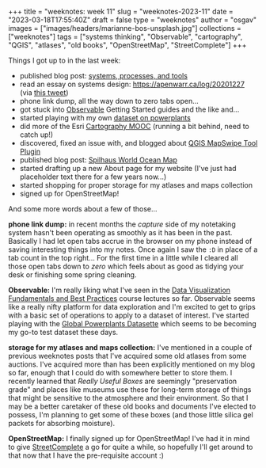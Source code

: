
+++
title = "weeknotes: week 11"
slug = "weeknotes-2023-11"
date = "2023-03-18T17:55:40Z"
draft = false
type = "weeknotes"
author = "osgav"
images = ["images/headers/marianne-bos-unsplash.jpg"]
collections = ["weeknotes"]
tags = ["systems thinking", "Observable", "cartography", "QGIS", "atlases", "old books", "OpenStreetMap", "StreetComplete"]
+++

Things I got up to in the last week:

- published blog post: [systems, processes, and tools](/blog/systems-processes-tools.html)
- read an essay on systems design: https://apenwarr.ca/log/20201227 (via [this tweet](https://nitter.net/mipsytipsy/status/1633627882840035331))
- phone link dump, all the way down to zero tabs open...
- got stuck into [Observable](https://observablehq.com/) Getting Started guides and the like and...
- started playing with my own [dataset on powerplants](https://observablehq.com/d/cf412b0e164ebdd5)
- did more of the Esri [Cartography MOOC](https://www.esri.com/training/catalog/596e584bb826875993ba4ebf/cartography/) (running a bit behind, need to catch up!)
- discovered, fixed an issue with, and blogged about [QGIS MapSwipe Tool Plugin](/blog/qgis-plugin-mapswipe-tool.html)
- published blog post: [Spilhaus World Ocean Map](/blog/spilhaus-world-ocean-map.html)
- started drafting up a new About page for my website (I've just had placeholder text there for a few years now...)
- started shopping for proper storage for my atlases and maps collection
- signed up for OpenStreetMap!

And some more words about a few of those...

<!--more-->

**phone link dump:** in recent months the *capture* side of my notetaking system hasn't been operating as smoothly as it has been in the past. Basically I had let open tabs accrue in the browser on my phone instead of saving interesting things into my notes. Once again I saw the `:D` in place of a tab count in the top right... For the first time in a little while I cleared all those open tabs down to *zero* which feels about as good as tidying your desk or finishing some spring cleaning. 

**Observable:** I'm really liking what I've seen in the [Data Visualization Fundamentals and Best Practices](https://observablehq.com/@observablehq/datavizcourse) course lectures so far. Observable seems like a really nifty platform for data exploration and I'm excited to get to grips with a basic set of operations to apply to a dataset of interest. I've started playing with the [Global Powerplants Datasette](https://global-power-plants.datasettes.com/global-power-plants/global-power-plants) which seems to be becoming my go-to test dataset these days.

**storage for my atlases and maps collection:** I've mentioned in a couple of previous weeknotes posts that I've acquired some old atlases from some auctions. I've acquired more than has been explicitly mentioned on my blog so far, enough that I could do with somewhere better to store them. I recently learned that *Really Useful Boxes* are seemingly "preservation grade" and places like museums use these for long-term storage of things that might be sensitive to the atmosphere and their environment. So that I may be a better caretaker of these old books and documents I've elected to possess, I'm planning to get some of these boxes (and those little silica gel packets for absorbing moisture). 

**OpenStreetMap:** I finally signed up for OpenStreetMap! I've had it in mind to give [StreetComplete](https://streetcomplete.app/) a go for quite a while, so hopefully I'll get around to that now that I have the pre-requisite account :) 
